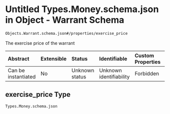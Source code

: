 # Untitled Types.Money.schema.json in Object - Warrant Schema

```txt
Objects.Warrant.schema.json#/properties/exercise_price
```

The exercise price of the warrant

| Abstract            | Extensible | Status         | Identifiable            | Custom Properties | Additional Properties | Access Restrictions | Defined In                                                                     |
| :------------------ | :--------- | :------------- | :---------------------- | :---------------- | :-------------------- | :------------------ | :----------------------------------------------------------------------------- |
| Can be instantiated | No         | Unknown status | Unknown identifiability | Forbidden         | Allowed               | none                | [Warrant.schema.json\*](../objects/Warrant.schema.json "open original schema") |

## exercise_price Type

`Types.Money.schema.json`
